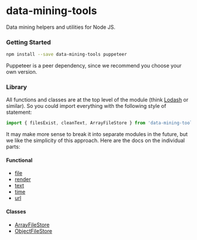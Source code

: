 # data-mining-tools

Data mining helpers and utilities for Node JS.

### Getting Started

```Bash
npm install --save data-mining-tools puppeteer
```

Puppeteer is a peer dependency, since we recommend you choose your own version.

### Library

All functions and classes are at the top level of the module (think [Lodash](https://lodash.com/) or similar). So you could import everything with the following style of statement:

```JavaScript
import { filesExist, cleanText, ArrayFileStore } from 'data-mining-tools';
```

It may make more sense to break it into separate modules in the future, but we like the simplicity of this approach. Here are the docs on the individual parts:

#### Functional
* [file](docs/modules/_file_.md)
* [render](docs/modules/_render_.md)
* [text](docs/modules/_text_.md)
* [time](docs/modules/_time_.md)
* [url](docs/modules/_url_.md)

#### Classes
* [ArrayFileStore](docs/classes/_filestore_.arrayfilestore.md)
* [ObjectFileStore](docs/classes/_filestore_.objectfilestore.md)
